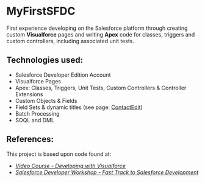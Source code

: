 # MyFirstSFDC
First experience developing on the Salesforce platform through creating custom **Visualforce** pages and writing **Apex** code for classes, triggers and custom controllers, including associated unit tests.   

## Technologies used:
- Salesforce Developer Edition Account
- Visualforce Pages
- Apex: Classes, Triggers, Unit Tests, Custom Controllers & Controller Extensions
- Custom Objects & Fields
- Field Sets & dynamic titles (see page: [ContactEdit](src/pages/ContactEdit.page))
- Batch Processing  
- SOQL and DML

## References:

This project is based upon code found at:

- [*Video Course - Developing with Visualforce*](http://www.lynda.com/sdk/Visualforce-tutorials/Developing-Visualforce/172850-2.html)
- [*Salesforce Developer Workshop - Fast Track to Salesforce Development*](http://ccoenraets.github.io/salesforce-developer-workshop/index.html)

